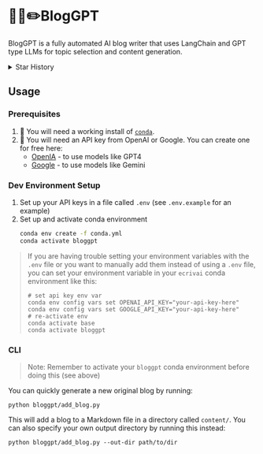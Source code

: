 # 🦜🔗✏️BlogGPT
BlogGPT is a fully automated AI blog writer that uses LangChain and GPT type LLMs for topic selection and content generation.

<details closed><summary>Star History</summary>
    
<a href="https://star-history.com/#ruankie/ecrivai&Timeline">
  <picture>
    <source media="(prefers-color-scheme: dark)" srcset="https://api.star-history.com/svg?repos=ruankie/ecrivai&type=Timeline&theme=dark" />
    <source media="(prefers-color-scheme: light)" srcset="https://api.star-history.com/svg?repos=ruankie/ecrivai&type=Timeline" />
    <img alt="Star History Chart" src="https://api.star-history.com/svg?repos=ruankie/ecrivai&type=Timeline" />
  </picture>
</a>

</details>

## Usage
### Prerequisites
1. 🐍 You will need a working install of [`conda`](https://www.anaconda.com/download#downloads).
2. 🔑 You will need an API key from OpenAI or Google. You can create one for free here:
    - [OpenIA](https://platform.openai.com/account/api-keys) - to use models like GPT4
    - [Google](https://ai.google.dev/) - to use models like Gemini

### Dev Environment Setup
1. Set up your API keys in a file called `.env` (see `.env.example` for an example)
2. Set up and activate conda environment
    ```bash
    conda env create -f conda.yml
    conda activate bloggpt
    ```

> If you are having trouble setting your environment variables with the `.env` file or you want to manually add them instead of using a `.env` file, you can set your environment variable in your `ecrivai` conda environment like this:
>```shell
> # set api key env var
> conda env config vars set OPENAI_API_KEY="your-api-key-here"
> conda env config vars set GOOGLE_API_KEY="your-api-key-here"
> # re-activate env
> conda activate base
> conda activate bloggpt
>```

### CLI

> Note: Remember to activate your `bloggpt` conda environment before doing this (see above)

You can quickly generate a new original blog by running:

```
python bloggpt/add_blog.py
```

This will add a blog to a Markdown file in a directory called `content/`. You can also specify your own output directory by running this instead:
```
python bloggpt/add_blog.py --out-dir path/to/dir
```
